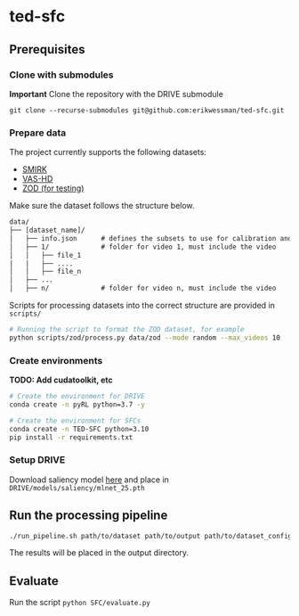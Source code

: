 # ted-sfc

## Prerequisites

### Clone with submodules

**Important** Clone the repository with the DRIVE submodule

`git clone --recurse-submodules git@github.com:erikwessman/ted-sfc.git`

### Prepare data

The project currently supports the following datasets:

* [SMIRK](https://www.ai.se/en/labs/data-factory/datasets/smirk-dataset)
* [VAS-HD](https://www.ai.se/en/labs/data-factory/datasets/highway-dataset)
* [ZOD (for testing)](https://www.zod.zenseact.com)

Make sure the dataset follows the structure below.

```txt
data/
├── [dataset_name]/
│   ├── info.json      # defines the subsets to use for calibration and testing
│   ├── 1/             # folder for video 1, must include the video
│   │   ├── file_1
|   |   ├── ....
│   │   ├── file_n
│   ├── ...
│   ├── n/             # folder for video n, must include the video
```

Scripts for processing datasets into the correct structure are provided in `scripts/`

```bash
# Running the script to format the ZOD dataset, for example
python scripts/zod/process.py data/zod --mode random --max_videos 10
```

### Create environments

**TODO: Add cudatoolkit, etc**

```bash
# Create the environment for DRIVE
conda create -n pyRL python=3.7 -y
```

```bash
# Create the environment for SFCs
conda create -n TED-SFC python=3.10
pip install -r requirements.txt
```

### Setup DRIVE

Download saliency model [here]() and place in `DRIVE/models/saliency/mlnet_25.pth`

## Run the processing pipeline

```bash
./run_pipeline.sh path/to/dataset path/to/output path/to/dataset_config path/to/event_config
```

The results will be placed in the output directory.

## Evaluate

Run the script `python SFC/evaluate.py` 

